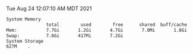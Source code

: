 Tue Aug 24 12:07:10 AM MDT 2021
```bash
System Memory
               total        used        free      shared  buff/cache   available
Mem:           7.7Gi       1.2Gi       4.7Gi       7.0Mi       1.8Gi       6.1Gi
Swap:          7.6Gi       417Mi       7.2Gi
System Storage
627M	.
```
